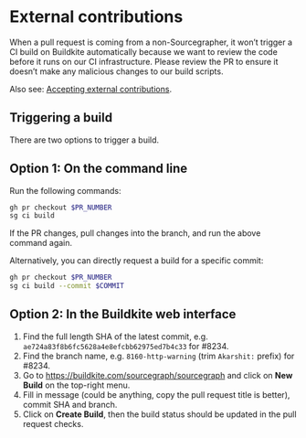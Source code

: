 # External contributions

When a pull request is coming from a non-Sourcegrapher, it won’t trigger a CI
build on Buildkite automatically because we want to review the code before it
runs on our CI infrastructure. Please review the PR to ensure it doesn’t make
any malicious changes to our build scripts.

Also see: [Accepting external contributions](https://docs.sourcegraph.com/dev/contributing/accepting_contribution).

## Triggering a build

There are two options to trigger a build.

## Option 1: On the command line

Run the following commands:

```sh
gh pr checkout $PR_NUMBER
sg ci build
```

If the PR changes, pull changes into the branch, and run the above command again.

Alternatively, you can directly request a build for a specific commit:

```sh
gh pr checkout $PR_NUMBER
sg ci build --commit $COMMIT
```

## Option 2: In the Buildkite web interface

1. Find the full length SHA of the latest commit, e.g. `ae724a83f8b6fc5628a4e8efcbb62975ed7b4c33` for #8234.
1. Find the branch name, e.g. `8160-http-warning` (trim `Akarshit:` prefix) for #8234.
1. Go to https://buildkite.com/sourcegraph/sourcegraph and click on **New Build** on the top-right menu.
1. Fill in message (could be anything, copy the pull request title is better), commit SHA and branch.
1. Click on **Create Build**, then the build status should be updated in the pull request checks.
